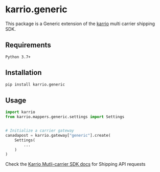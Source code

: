 # karrio.generic

This package is a Generic extension of the [karrio](https://pypi.org/project/karrio) multi carrier shipping SDK.

## Requirements

`Python 3.7+`

## Installation

```bash
pip install karrio.generic
```

## Usage

```python
import karrio
from karrio.mappers.generic.settings import Settings


# Initialize a carrier gateway
canadapost = karrio.gateway["generic"].create(
    Settings(
        ...
    )
)
```

Check the [Karrio Mutli-carrier SDK docs](https://sdk.karrio.com) for Shipping API requests
